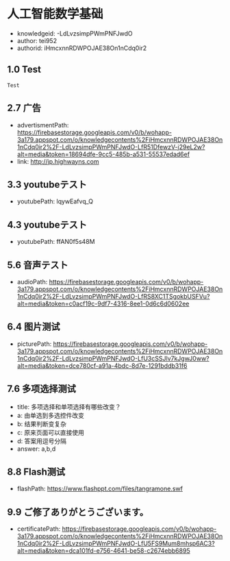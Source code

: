 人工智能数学基础
===
* knowledgeid: -LdLvzsimpPWmPNFJwdO
* author: tei952
* authorid: iHmcxnnRDWPOJAE38On1nCdq0ir2

## 1.0 Test
```
Test
```
## 2.7 广告
* advertismentPath: https://firebasestorage.googleapis.com/v0/b/wohapp-3a179.appspot.com/o/knowledgecontents%2FiHmcxnnRDWPOJAE38On1nCdq0ir2%2F-LdLvzsimpPWmPNFJwdO-LfR51DfewzV-j29eL2w?alt=media&token=18694dfe-9cc5-485b-a531-55537edad6ef
* link: http://jp.highwayns.com
## 3.3 youtubeテスト
* youtubePath: lqywEafvq_Q
## 4.3 youtubeテスト
* youtubePath: ffAN0f5s48M
## 5.6 音声テスト
* audioPath: https://firebasestorage.googleapis.com/v0/b/wohapp-3a179.appspot.com/o/knowledgecontents%2FiHmcxnnRDWPOJAE38On1nCdq0ir2%2F-LdLvzsimpPWmPNFJwdO-LfRS8XC1TSgokbUSFVu?alt=media&token=c0acf19c-9df7-4316-8ee1-0d6c6d0602ee
## 6.4 图片测试
* picturePath: https://firebasestorage.googleapis.com/v0/b/wohapp-3a179.appspot.com/o/knowledgecontents%2FiHmcxnnRDWPOJAE38On1nCdq0ir2%2F-LdLvzsimpPWmPNFJwdO-LfU3cSSJlv7kJgwJ0ww?alt=media&token=dce780cf-a91a-4bdc-8d7e-1291bddb31f6
## 7.6 多项选择测试
* title: 多项选择和单项选择有哪些改变？
* a: 由单选到多选控件改变
* b: 结果判断变复杂
* c: 原来页面可以直接使用
* d: 答案用逗号分隔
* answer: a,b,d
## 8.8 Flash测试
* flashPath: https://www.flashppt.com/files/tangramone.swf
## 9.9 ご修了ありがとうございます。
* certificatePath: https://firebasestorage.googleapis.com/v0/b/wohapp-3a179.appspot.com/o/knowledgecontents%2FiHmcxnnRDWPOJAE38On1nCdq0ir2%2F-LdLvzsimpPWmPNFJwdO-LfU5FS9Mum8mhsp6AC3?alt=media&token=dca101fd-e756-4641-be58-c2674ebb6895
